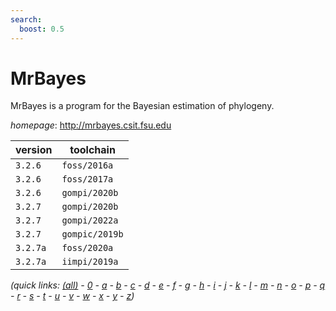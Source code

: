 ```yaml
---
search:
  boost: 0.5
---
```

# MrBayes

MrBayes is a program for the Bayesian estimation of phylogeny.

*homepage*: <http://mrbayes.csit.fsu.edu>

version | toolchain
--------|----------
``3.2.6`` | ``foss/2016a``
``3.2.6`` | ``foss/2017a``
``3.2.6`` | ``gompi/2020b``
``3.2.7`` | ``gompi/2020b``
``3.2.7`` | ``gompi/2022a``
``3.2.7`` | ``gompic/2019b``
``3.2.7a`` | ``foss/2020a``
``3.2.7a`` | ``iimpi/2019a``


*(quick links: [(all)](../index.md) - [0](../0/index.md) - [a](../a/index.md) - [b](../b/index.md) - [c](../c/index.md) - [d](../d/index.md) - [e](../e/index.md) - [f](../f/index.md) - [g](../g/index.md) - [h](../h/index.md) - [i](../i/index.md) - [j](../j/index.md) - [k](../k/index.md) - [l](../l/index.md) - [m](../m/index.md) - [n](../n/index.md) - [o](../o/index.md) - [p](../p/index.md) - [q](../q/index.md) - [r](../r/index.md) - [s](../s/index.md) - [t](../t/index.md) - [u](../u/index.md) - [v](../v/index.md) - [w](../w/index.md) - [x](../x/index.md) - [y](../y/index.md) - [z](../z/index.md))*

